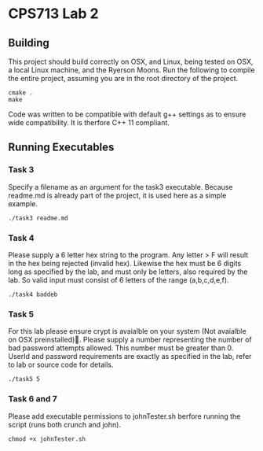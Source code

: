 CPS713 Lab 2
===

## Building


This project should build correctly on OSX, and Linux, being tested on OSX, a local Linux machine, and the Ryerson Moons.
Run the following to compile the entire project, assuming you are in the root directory of the project.
```
cmake .
make
```
Code was written to be compatible with default g++ settings as to ensure wide compatibility. It is therfore C++ 11 compliant.
## Running Executables
### Task 3
Specify a filename as an argument for the task3 executable. Because readme.md is already part of the project, it is used here as a simple example.
```
./task3 readme.md
```
### Task 4
Please supply a 6 letter hex string to the program. Any letter > F will result in the hex being rejected (invalid hex). Likewise the hex must be 6 digits long as specified by the lab, and must only be letters, also required by the lab. So valid input must consist of 6 letters of the range (a,b,c,d,e,f).
```
./task4 baddeb
```
### Task 5
For this lab please ensure crypt is avaialble on your system (Not avaialble on OSX preinstalled).
Please supply a number representing the number of bad password attempts allowed. This number must be greater than 0.
UserId and password requirements are exactly as specified in the lab, refer to lab or source code for details.
```
./task5 5
```

### Task 6 and 7
Please add executable permissions to johnTester.sh berfore running the script (runs both crunch and john).
```
chmod +x johnTester.sh
```
